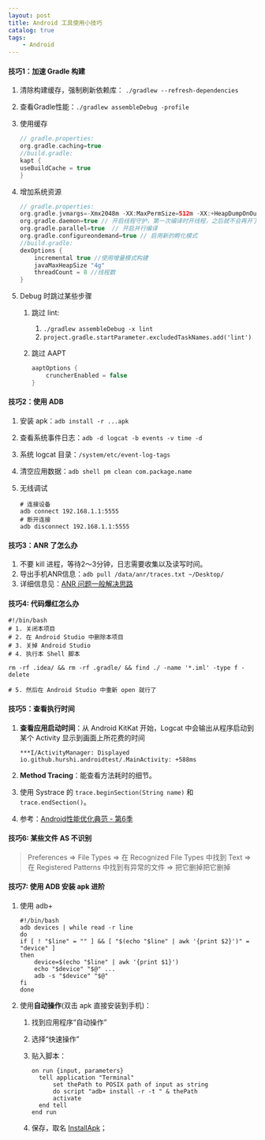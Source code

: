 ```yaml
---
layout: post
title: Android 工具使用小技巧
catalog: true
tags:
    - Android
---
```


#### 技巧1：加速 Gradle 构建

1. 清除构建缓存，强制刷新依赖库： `./gradlew --refresh-dependencies`

2. 查看Gradle性能：`./gradlew assembleDebug -profile`

3. 使用缓存

   ```groovy
   // gradle.properties:
   org.gradle.caching=true
   //build.gradle:
   kapt {
   useBuildCache = true
   }
   ```

4. 增加系统资源

   ```groovy
   // gradle.properties:
   org.gradle.jvmargs=-Xmx2048m -XX:MaxPermSize=512m -XX:+HeapDumpOnOutOfMemoryError -Dfile.encoding=UTF-8  // 配置编译时的虚拟机大小
   org.gradle.daemon=true // 开启线程守护，第一次编译时开线程，之后就不会再开了
   org.gradle.parallel=true  // 开启并行编译
   org.gradle.configureondemand=true // 启用新的孵化模式
   //build.gradle:
   dexOptions {
       incremental true //使用增量模式构建
       javaMaxHeapSize "4g"
       threadCount = 8 //线程数
   }
   ```

5. Debug 时跳过某些步骤

   1. 跳过 lint: 

      1. `./gradlew assembleDebug -x lint` 
      2. `project.gradle.startParameter.excludedTaskNames.add('lint')`

   2. 跳过 AAPT

      ```groovy
      aaptOptions {
          cruncherEnabled = false
      }
      ```

#### 技巧2：使用 ADB

1. 安装 apk：`adb install -r ...apk`

2. 查看系统事件日志：`adb -d logcat -b events -v time -d`

3. 系统 logcat 目录：`/system/etc/event-log-tags`

4. 清空应用数据：`adb shell pm clean com.package.name`

5. 无线调试

   ```shell
   # 连接设备
   adb connect 192.168.1.1:5555
   # 断开连接
   adb disconnect 192.168.1.1:5555
   ```


#### 技巧3：ANR 了怎么办

1. 不要 kill 进程，等待2～3分钟，日志需要收集以及读写时间。
2. 导出手机ANR信息：`adb pull /data/anr/traces.txt ~/Desktop/`
3.  详细信息见：[ANR 问题一般解决思路](https://www.jianshu.com/p/3959a601cea6)

#### 技巧4: 代码爆红怎么办

```shell
#!/bin/bash
# 1. 关闭本项目
# 2. 在 Android Studio 中删除本项目
# 3. 关掉 Android Studio
# 4. 执行本 Shell 脚本

rm -rf .idea/ && rm -rf .gradle/ && find ./ -name '*.iml' -type f -delete

# 5. 然后在 Android Studio 中重新 open 就行了
```

#### 技巧5：查看执行时间

1. **查看应用启动时间**：从 Android KitKat 开始，Logcat 中会输出从程序启动到某个 Activity 显示到画面上所花费的时间

   ```
   ***I/ActivityManager: Displayed io.github.hurshi.androidtest/.MainActivity: +588ms
   ```

2. **Method Tracing**：能查看方法耗时的细节。

3. 使用 Systrace 的 `trace.beginSection(String name)` 和 `trace.endSection()`。

4. 参考：[Android性能优化典范 - 第6季](http://hukai.me/android-performance-patterns-season-6/)

#### 技巧6: 某些文件 AS 不识别

> Preferences => File Types => 在 Recognized File Types 中找到 Text => 在 Registered Patterns 中找到有异常的文件 => 把它删掉把它删掉

#### 技巧7: 使用 ADB 安装 apk 进阶
1. 使用 adb+

   ```shell
   #!/bin/bash
   adb devices | while read -r line
   do
   if [ ! "$line" = "" ] && [ "$(echo "$line" | awk '{print $2}')" = "device" ]
   then
       device=$(echo "$line" | awk '{print $1}')
       echo "$device" "$@" ...
       adb -s "$device" "$@"
   fi
   done
   ```

2. 使用**自动操作**(双击 apk 直接安装到手机)：

   1. 找到应用程序“自动操作”

   2. 选择“快速操作”

   3. 贴入脚本：

      ```AppleScript
      on run {input, parameters}
      	tell application "Terminal"
      		set thePath to POSIX path of input as string
      		do script "adb+ install -r -t " & thePath
      		activate
      	end tell
      end run
      ```

   4. 保存，取名 [InstallApk](/assets/InstallApk.zip ':ignore')；

